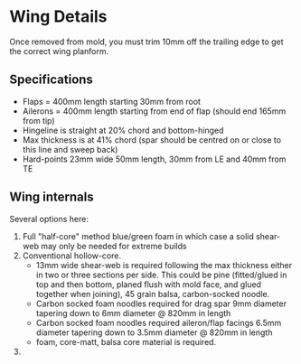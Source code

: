 # Wing Details

Once removed from mold, you must trim 10mm off the trailing edge to get the correct wing planform.

## Specifications
* Flaps = 400mm length starting 30mm from root
* Ailerons = 400mm length starting from end of flap (should end 165mm from tip)
* Hingeline is straight at 20% chord and bottom-hinged
* Max thickness is at 41% chord (spar should be centred on or close to this line and sweep back)
* Hard-points 23mm wide 50mm length, 30mm from LE and 40mm from TE

## Wing internals
Several options here:
1. Full "half-core" method blue/green foam in which case a solid shear-web may only be needed for extreme builds
2. Conventional hollow-core. 
   * 13mm wide shear-web is required following the max thickness either in two or three sections per side. This could be pine (fitted/glued in top and then bottom, planed flush with mold face, and glued together when joining), 45 grain balsa, carbon-socked noodle.
   * Carbon socked foam noodles required for drag spar 9mm diameter tapering down to 6mm diameter @ 820mm in length
   * Carbon socked foam noodles required aileron/flap facings 6.5mm diameter tapering down to 3.5mm diameter @ 820mm in length
   * foam, core-matt, balsa core material is required.
3. 

